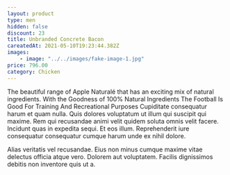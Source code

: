 ```yaml
---
layout: product
type: men
hidden: false
discount: 23
title: Unbranded Concrete Bacon
careatedAt: 2021-05-10T19:23:44.382Z
images:
    - image: "../../images/fake-image-1.jpg"
price: 796.00
category: Chicken
---
```

The beautiful range of Apple Naturalé that has an exciting mix of natural ingredients. With the Goodness of 100% Natural Ingredients
The Football Is Good For Training And Recreational Purposes
Cupiditate consequatur harum et quam nulla. Quis dolores voluptatum ut illum qui suscipit qui maxime. Rem qui recusandae animi velit quidem soluta omnis velit facere. Incidunt quas in expedita sequi. Et eos illum. Reprehenderit iure consequatur consequatur cumque harum unde ex nihil dolore.
 Alias veritatis vel recusandae. Eius non minus cumque maxime vitae delectus officia atque vero. Dolorem aut voluptatem. Facilis dignissimos debitis non inventore quis ut a.
